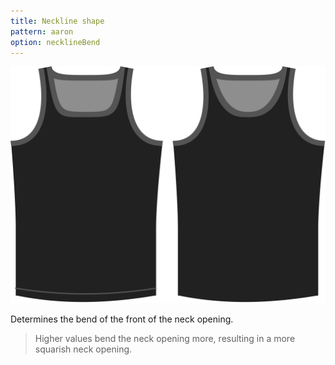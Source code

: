 ```yaml
---
title: Neckline shape
pattern: aaron
option: necklineBend
---
```

![The neckline shape option on Aaron](./necklinebend.svg)

Determines the bend of the front of the neck opening.

> Higher values bend the neck opening more, resulting in a more squarish neck opening.

